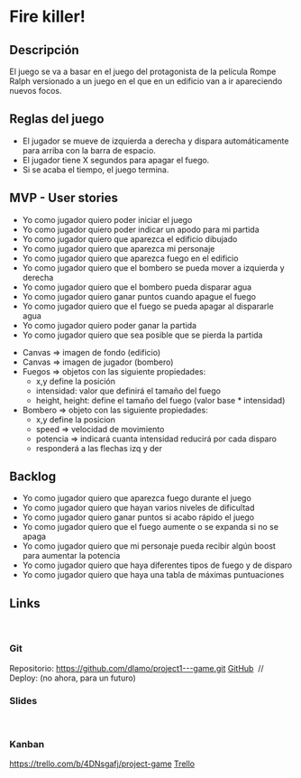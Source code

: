 # Fire killer!

## Descripción
El juego se va a basar en el juego del protagonista de la película Rompe Ralph versionado a un juego en el que en un edificio van a ir apareciendo nuevos focos. 

## Reglas del juego  
* El jugador se mueve de izquierda a derecha y dispara automáticamente para arriba con la barra de espacio.
* El jugador tiene X segundos para apagar el fuego.
* Si se acaba el tiempo, el juego termina.

## MVP - User stories
* Yo como jugador quiero poder iniciar el juego
* Yo como jugador quiero poder indicar un apodo para mi partida
* Yo como jugador quiero que aparezca el edificio dibujado
* Yo como jugador quiero que aparezca mi personaje
* Yo como jugador quiero que aparezca fuego en el edificio
* Yo como jugador quiero que el bombero se pueda mover a izquierda y derecha
* Yo como jugador quiero que el bombero pueda disparar agua
* Yo como jugador quiero ganar puntos cuando apague el fuego
* Yo como jugador quiero que el fuego se pueda apagar al dispararle agua
* Yo como jugador quiero poder ganar la partida
* Yo como jugador quiero que sea posible que se pierda la partida

<!-- Definición inicial de la estructura -->
* Canvas => imagen de fondo (edificio)
* Canvas => imagen de jugador (bombero)
* Fuegos => objetos con las siguiente propiedades:
    * x,y  define la posición
    * intensidad: valor que definirá el tamaño del fuego
    * height, height: define el tamaño del fuego (valor base * intensidad)
* Bombero => objeto con las siguiente propiedades:
    * x,y define la posicion
    * speed => velocidad de movimiento
    * potencia => indicará cuanta intensidad reducirá por cada disparo
    * responderá a las flechas izq y der 

## Backlog
* Yo como jugador quiero que aparezca fuego durante el juego <!-- SetInterval -->
* Yo como jugador quiero que hayan varios niveles de dificultad
* Yo como jugador quiero ganar puntos si acabo rápido el juego
* Yo como jugador quiero que el fuego aumente o se expanda si no se apaga
* Yo como jugador quiero que mi personaje pueda recibir algún boost para aumentar la potencia
* Yo como jugador quiero que haya diferentes tipos de fuego y de disparo
* Yo como jugador quiero que haya una tabla de máximas puntuaciones

## Links
​
### Git
Repositorio:
https://github.com/dlamo/project1---game.git
[GitHub](http://github.com) 
​
// Deploy: (no ahora, para un futuro)
​
### Slides
​
### Kanban
https://trello.com/b/4DNsgafj/project-game
[Trello](https://trello.com/)